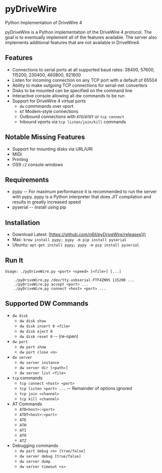 # pyDriveWire
Python Implementation of DriveWire 4

pyDriveWire is a Python implementation of the DriveWire 4 protocol.  The goal is to eventually implement all of the features available.  The server also implements additional features that are not available in DriveWire4.

Features
--------
* Connections to serial ports at all supported baud rates: 38400, 57600, 115200, 230400, 460800, 921600
* Listen for incoming connection on any TCP port with a default of 65504
* Ability to make outgoing TCP connections for serial-net converters
* Disks to be mounted can be specified on the command line
* Interactive console allowing all dw commands to be run
* Support for DriveWire 4 virtual ports
   * `dw` commmands over vport
   * `AT` Modem-style connections
   * Outbound connections with `ATD`/`ATDT` or `tcp connect`
   * Inbound vports via `tcp listen/join/kill` commands


Notable Missing Features
------------------------
* Support for mounting disks via URL/URI
* MIDI
* Printing
* OS9 `/Z` console windows


Requirements
------------
* pypy -- For maximum performance it is recommended to run the server with
pypy.  pypy is a Python interpreter that does JIT compilation and results in
greatly increased speed
* pyserial -- Install using pip


Installation
------------
* Download Latest: [https://github.com/n6il/pyDriveWire/releases]()
* Mac: `brew install pypy; pypy -m pip install pyserial`
* Ubuntu: `apt-get install pypy; pypy -m pip install pyserial`


Run It
------
    Usage: ./pyDriveWire.py <port> <speed> [<file>] [...]

	    ./pyDriveWire.py /dev/tty.usbserial-FTF4ZN9S 115200 ...
	    ./pyDriveWire.py accept <port> ...
	    ./pyDriveWire.py connect <host> <port> ...


Supported DW Commands
---------------------
* `dw disk` 
	* `dw disk show`
	* `dw disk insert 0 <file>`
	* `dw disk eject 0`
	* `dw disk reset 0` -- (re-open)
* `dw port`
	* `dw port show`
	* `dw port close <n>`
*  `dw server`
	* `dw server instance`
	* `dw server dir [<path>]`
	* `dw server list <file>`
* `tcp` commands
	* `tcp connect <host> <port>`
	* `tcp listen <port> ...` -- Remainder of options ignored
	* `tcp join <channel>`
	* `tcp kill <channel>`
* AT Commands
   * `ATD<host>:<port>`
   * `ATDT<host>:<port>`
   * `ATE`
   * `ATH`
   * `ATI`
   * `ATO`
   * `ATZ`
* Debugging commands
   * `dw port debug <n> [true/false]`
	* `dw server debug [true/false]`
	* `dw server dump`
	* `dw server timeout <s>`


